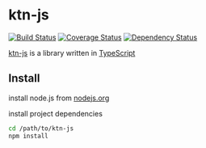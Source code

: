 # ktn-js
[![Build Status](https://travis-ci.org/kittttttan/ktn-js.svg?branch=master)](https://travis-ci.org/kittttttan/ktn-js)
[![Coverage Status](https://coveralls.io/repos/github/kittttttan/ktn-js/badge.svg?branch=master)](https://coveralls.io/github/kittttttan/ktn-js?branch=master)
[![Dependency Status](https://gemnasium.com/badges/github.com/kittttttan/ktn-js.svg)](https://gemnasium.com/github.com/kittttttan/ktn-js)

[ktn-js](https://github.com/kittttttan/ktn-js) is a library written in [TypeScript](http://www.typescriptlang.org/)


## Install

install node.js from [nodejs.org](https://nodejs.org/)

install project dependencies

```bash
cd /path/to/ktn-js
npm install
```
